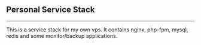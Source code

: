 ## Personal Service Stack
---
This is a service stack for my own vps.
It contains nginx, php-fpm, mysql, redis and some monitor/backup applications.


